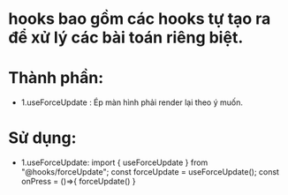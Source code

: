 # hooks bao gồm các hooks tự tạo ra để xử lý các bài toán riêng biệt.

# Thành phần: 
+ 1.useForceUpdate : Ép màn hình phải render lại theo ý muốn.

# Sử dụng:
+ 1.useForceUpdate:
import { useForceUpdate } from "@hooks/forceUpdate";
const forceUpdate = useForceUpdate();
const onPress = ()=>{
forceUpdate()
}